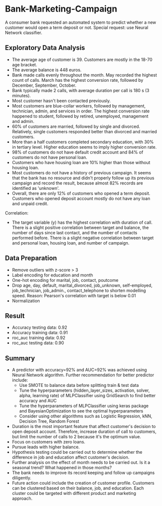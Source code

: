 # Bank-Marketing-Campaign
A consumer bank requested an automated system to predict whether a new customer would open a term deposit or not.
Special request: use Neural Network classifier.

## Exploratory Data Analysis
- The average age of customer is 39. Customers are mostly in the 18-70 age bracket.
- The average balance is 448 euros.
- Bank made calls evenly throughout the month. May recorded the highest count of calls. March has the highest conversion rate, followed by December, September, October.
- Bank typically made 2 calls, with average duration per call is 180 s (3 minutes). 
- Most customer hasn't been contacted previously.
- Most customers are blue-collar workers, followed by management, technician, admin, and services in order. The highest conversion rate happened to student, followed by retired, unemployed, management and admin.
- 60% of customers are married, followed by single and divorced. Relatively, single customers responded better than divorced and married customers.
- More than a half customers completed secondary education, with 30% in tertiary level. Higher education seems to imply higher conversion rate.
- 98% of customers do not have default credit account and 84% of customers do not have personal loan.
- Customers who have housing loan are 10% higher than those without housing loan.
- Most customers do not have a history of previous campaign. It seems that the bank has no resource and didn't properly follow up its previous campaign and record the result, because almost 82% records are identified as 'unknown'.
- Overall, there are only 12% of customers who opened a term deposit. Customers who opened deposit account mostly do not have any loan and unpaid credit.
  
Correlation:
- The target variable (y) has the highest correlation with duration of call.
There is a slight positive correlation between target and balance, the number of days since last contact, and the number of contacts performed before.
There is a slight negative correlation between target and personal loan, housing loan, and number of campaign.

## Data Preparation
- Remove outliers with z-score > 3
- Label encoding for education and month
- One-hot encoding for marital, job, contact, poutcome
- Drop age, day, default, marital_divorced, job_unknown, self-employed, job_technician, job_admin., contact_telephone to shorten modelling speed. Reason: Pearson's correlation with target is below 0.01
- Normalization

## Result
- Accuracy testing data: 0.92
- Accuracy training data: 0.91
- roc_auc training data: 0.92
- roc_auc testing data: 0.90

## Summary
- A predictor with accuracy=92% and AUC=92% was achieved using Neural Network algorithm. Further recommendation for better predictor include:
  * Use SMOTE to balance data before splitting train & test data
  * Tune the hyperparameters (hidden_layer_sizes, activation, solver, alpha, learning rate) of MLPClassifier using GridSearch to find better accuracy and AUC
  * Tune the hyperparameters of MLPClassifier using keras package and BayesianOptimization to see the optimal hyperparameters
  * Consider using other algorithms such as Logistic Regression, kNN, Decision Tree, Random Forest
- Duration is the most important feature that affect customer's decision to open deposit account. Therefore, increase duration of call to customers, but limit the number of calls to 2 because it's the optimum value.
- Focus on customers with zero loans.
- Pursue leads with higher balance.
- Hypothesis testing could be carried out to determine whether the difference in job and education affect customer's decision.
- Further analysis on the effect of month needs to be carried out. Is it a seasonal trend? What happened in those months?
- The bank needs to improve its record keeping and follow up campaigns diligently.
- Future action could include the creation of customer profile. Customers can be clustered based on their balance, job, and education. Each cluster could be targeted with different product and marketing approach.
